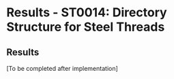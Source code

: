 # Results - ST0014: Directory Structure for Steel Threads

## Results
[To be completed after implementation]

